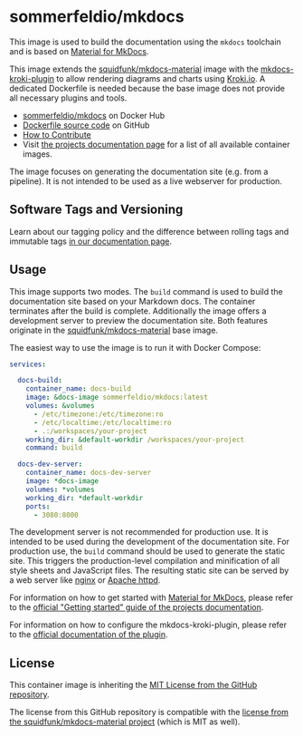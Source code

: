 # sommerfeldio/mkdocs

This image is used to build the documentation using the `mkdocs` toolchain and is based on [Material for MkDocs](https://squidfunk.github.io/mkdocs-material).

This image extends the [squidfunk/mkdocs-material](https://hub.docker.com/r/squidfunk/mkdocs-material) image with the [mkdocs-kroki-plugin](https://pypi.org/project/mkdocs-kroki-plugin) to allow rendering diagrams and charts using [Kroki.io](https://kroki.io). A dedicated Dockerfile is needed because the base image does not provide all necessary plugins and tools.

- [sommerfeldio/mkdocs](https://hub.docker.com/r/sommerfeldio/mkdocs) on Docker Hub
- [Dockerfile source code](https://github.com/sommerfeld-io/container-images/tree/main/components/mkdocs) on GitHub
- [How to Contribute](https://github.com/sommerfeld-io/.github/blob/main/CONTRIBUTING.md)
- Visit [the projects documentation page](https://sommerfeld-io.github.io/container-images) for a list of all available container images.

The image focuses on generating the documentation site (e.g. from a pipeline). It is not intended to be used as a live webserver for production.

## Software Tags and Versioning

Learn about our tagging policy and the difference between rolling tags and immutable tags [in our documentation page⁠](https://github.com/sommerfeld-io/.github/blob/main/docs/tags-and-versions.md).

## Usage

This image supports two modes. The `build` command is used to build the documentation site based on your Markdown docs. The container terminates after the build is complete. Additionally the image offers a development server to preview the documentation site. Both features originate in the [squidfunk/mkdocs-material](https://hub.docker.com/r/squidfunk/mkdocs-material) base image.

The easiest way to use the image is to run it with Docker Compose:

```yaml
services:

  docs-build:
    container_name: docs-build
    image: &docs-image sommerfeldio/mkdocs:latest
    volumes: &volumes
      - /etc/timezone:/etc/timezone:ro
      - /etc/localtime:/etc/localtime:ro
      - .:/workspaces/your-project
    working_dir: &default-workdir /workspaces/your-project
    command: build

  docs-dev-server:
    container_name: docs-dev-server
    image: *docs-image
    volumes: *volumes
    working_dir: *default-workdir
    ports:
      - 3080:8000
```

The development server is not recommended for production use. It is intended to be used during the development of the documentation site. For production use, the `build` command should be used to generate the static site. This triggers the production-level compilation and minification of all style sheets and JavaScript files. The resulting static site can be served by a web server like [nginx](https://hub.docker.com/_/nginx) or [Apache httpd](https://hub.docker.com/_/httpd).

For information on how to get started with [Material for MkDocs](https://squidfunk.github.io/mkdocs-material), please refer to the [official "Getting started" guide of the projects documentation](https://squidfunk.github.io/mkdocs-material/getting-started).

For information on how to configure the mkdocs-kroki-plugin, please refer to the [official documentation of the plugin](https://pypi.org/project/mkdocs-kroki-plugin).

## License

This container image is inheriting the [MIT License from the GitHub repository](https://sommerfeld-io.github.io/container-images/license).

The license from this GitHub repository is compatible with the [license from the squidfunk/mkdocs-material project](https://github.com/squidfunk/mkdocs-material/blob/master/LICENSE) (which is MIT as well).

